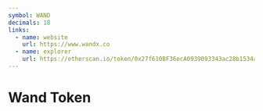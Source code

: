 ```yaml
---
symbol: WAND
decimals: 18
links:
  - name: website
    url: https://www.wandx.co
  - name: explorer
    url: https://etherscan.io/token/0x27f610BF36ecA0939093343ac28b1534a721DBB4
---
```


# Wand Token
